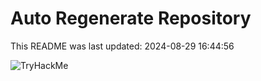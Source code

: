 # Auto Regenerate Repository

This README was last updated: 2024-08-29 16:44:56

 ![TryHackMe](https://tryhackme.com/badge/533634)